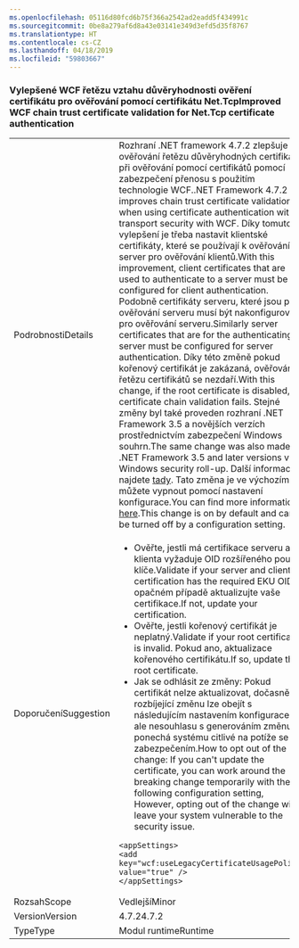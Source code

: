 ```yaml
---
ms.openlocfilehash: 05116d80fcd6b75f366a2542ad2eadd5f434991c
ms.sourcegitcommit: 0be8a279af6d8a43e03141e349d3efd5d35f8767
ms.translationtype: HT
ms.contentlocale: cs-CZ
ms.lasthandoff: 04/18/2019
ms.locfileid: "59803667"
---
```

### <a name="improved-wcf-chain-trust-certificate-validation-for-nettcp-certificate-authentication"></a><span data-ttu-id="f1716-101">Vylepšené WCF řetězu vztahu důvěryhodnosti ověření certifikátu pro ověřování pomocí certifikátu Net.Tcp</span><span class="sxs-lookup"><span data-stu-id="f1716-101">Improved WCF chain trust certificate validation for Net.Tcp certificate authentication</span></span>

|   |   |
|---|---|
|<span data-ttu-id="f1716-102">Podrobnosti</span><span class="sxs-lookup"><span data-stu-id="f1716-102">Details</span></span>|<span data-ttu-id="f1716-103">Rozhraní .NET framework 4.7.2 zlepšuje ověřování řetězu důvěryhodných certifikátů při ověřování pomocí certifikátů pomocí zabezpečení přenosu s použitím technologie WCF.</span><span class="sxs-lookup"><span data-stu-id="f1716-103">.NET Framework 4.7.2 improves chain trust certificate validation when using certificate authentication with transport security with WCF.</span></span> <span data-ttu-id="f1716-104">Díky tomuto vylepšení je třeba nastavit klientské certifikáty, které se používají k ověřování na server pro ověřování klientů.</span><span class="sxs-lookup"><span data-stu-id="f1716-104">With this improvement, client certificates that are used to authenticate to a server must be configured for client authentication.</span></span>  <span data-ttu-id="f1716-105">Podobně certifikáty serveru, které jsou pro ověřování serveru musí být nakonfigurovaný pro ověřování serveru.</span><span class="sxs-lookup"><span data-stu-id="f1716-105">Similarly server certificates that are for the authenticating a server must be configured for server authentication.</span></span> <span data-ttu-id="f1716-106">Díky této změně pokud kořenový certifikát je zakázaná, ověřování řetězu certifikátů se nezdaří.</span><span class="sxs-lookup"><span data-stu-id="f1716-106">With this change, if the root certificate is disabled, the certificate chain validation fails.</span></span> <span data-ttu-id="f1716-107">Stejné změny byl také proveden rozhraní .NET Framework 3.5 a novějších verzích prostřednictvím zabezpečení Windows souhrn.</span><span class="sxs-lookup"><span data-stu-id="f1716-107">The same change was also made to .NET Framework 3.5 and later versions via Windows security roll-up.</span></span> <span data-ttu-id="f1716-108">Další informace najdete [tady](https://support.microsoft.com/en-us/help/4055269/security-only-update-for-net-framework-3-5-1-4-5-2-4-6-4-6-1-4-6-2-4-7). Tato změna je ve výchozím a můžete vypnout pomocí nastavení konfigurace.</span><span class="sxs-lookup"><span data-stu-id="f1716-108">You can find more information [here](https://support.microsoft.com/en-us/help/4055269/security-only-update-for-net-framework-3-5-1-4-5-2-4-6-4-6-1-4-6-2-4-7).This change is on by default and can be turned off by a configuration setting.</span></span>|
|<span data-ttu-id="f1716-109">Doporučení</span><span class="sxs-lookup"><span data-stu-id="f1716-109">Suggestion</span></span>|<ul><li><span data-ttu-id="f1716-110">Ověřte, jestli má certifikace serveru a klienta vyžaduje OID rozšířeného použití klíče.</span><span class="sxs-lookup"><span data-stu-id="f1716-110">Validate if your server and client certification has the required EKU OID.</span></span> <span data-ttu-id="f1716-111">V opačném případě aktualizujte vaše certifikace.</span><span class="sxs-lookup"><span data-stu-id="f1716-111">If not, update your certification.</span></span></li><li><span data-ttu-id="f1716-112">Ověřte, jestli kořenový certifikát je neplatný.</span><span class="sxs-lookup"><span data-stu-id="f1716-112">Validate if your root certificate is invalid.</span></span> <span data-ttu-id="f1716-113">Pokud ano, aktualizace kořenového certifikátu.</span><span class="sxs-lookup"><span data-stu-id="f1716-113">If so, update the root certificate.</span></span></li><li><span data-ttu-id="f1716-114">Jak se odhlásit ze změny: Pokud certifikát nelze aktualizovat, dočasně rozbíjející změnu lze obejít s následujícím nastavením konfigurace, ale nesouhlasu s generováním změnu ponechá systému citlivé na potíže se zabezpečením.</span><span class="sxs-lookup"><span data-stu-id="f1716-114">How to opt out of the change: If you can't update the certificate, you can work around the breaking change temporarily with the following configuration setting,  However, opting out of the change will leave your system vulnerable to the security issue.</span></span></li></ul><pre><code class="lang-xml">&lt;appSettings&gt;&#13;&#10;&lt;add key=&quot;wcf:useLegacyCertificateUsagePolicy&quot; value=&quot;true&quot; /&gt;&#13;&#10;&lt;/appSettings&gt;&#13;&#10;</code></pre>|
|<span data-ttu-id="f1716-115">Rozsah</span><span class="sxs-lookup"><span data-stu-id="f1716-115">Scope</span></span>|<span data-ttu-id="f1716-116">Vedlejší</span><span class="sxs-lookup"><span data-stu-id="f1716-116">Minor</span></span>|
|<span data-ttu-id="f1716-117">Version</span><span class="sxs-lookup"><span data-stu-id="f1716-117">Version</span></span>|<span data-ttu-id="f1716-118">4.7.2</span><span class="sxs-lookup"><span data-stu-id="f1716-118">4.7.2</span></span>|
|<span data-ttu-id="f1716-119">Type</span><span class="sxs-lookup"><span data-stu-id="f1716-119">Type</span></span>|<span data-ttu-id="f1716-120">Modul runtime</span><span class="sxs-lookup"><span data-stu-id="f1716-120">Runtime</span></span>|
